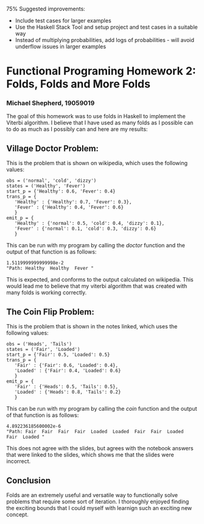 75% Suggested improvements:
*  Include test cases for larger examples
*  Use the Haskell Stack Tool and setup project and test cases in a suitable way
*  Instead of multiplying probabilities, add logs of probabilities - will avoid underflow issues in larger examples

# Functional Programing Homework 2: Folds, Folds and More Folds
### Michael Shepherd, 19059019

The goal of this homework was to use folds in Haskell to implement the Viterbi algorithm. I believe that I have used as many folds as I possible can to do as much as I possibly can and here are my results:

## Village Doctor Problem:
This is the problem that is shown on wikipedia, which uses the following values:
```
obs = ('normal', 'cold', 'dizzy')
states = ('Healthy', 'Fever')
start_p = {'Healthy': 0.6, 'Fever': 0.4}
trans_p = {
   'Healthy' : {'Healthy': 0.7, 'Fever': 0.3},
   'Fever' : {'Healthy': 0.4, 'Fever': 0.6}
   }
emit_p = {
   'Healthy' : {'normal': 0.5, 'cold': 0.4, 'dizzy': 0.1},
   'Fever' : {'normal': 0.1, 'cold': 0.3, 'dizzy': 0.6}
   }
```
This can be run with my program by calling the _doctor_ function and the output of that function is as follows:
```
1.5119999999999998e-2
"Path: Healthy  Healthy  Fever "
```
This is expected, and conforms to the output calculated on wikipedia. This would lead me to believe that my viterbi algorithm that was created with many folds is working correctly.

## The Coin Flip Problem:
This is the problem that is shown in the notes linked, which uses the following values:
```
obs = ('Heads', 'Tails')
states = ('Fair', 'Loaded')
start_p = {'Fair': 0.5, 'Loaded': 0.5}
trans_p = {
   'Fair' : {'Fair': 0.6, 'Loaded': 0.4},
   'Loaded' : {'Fair': 0.4, 'Loaded': 0.6}
   }
emit_p = {
   'Fair' : {'Heads': 0.5, 'Tails': 0.5},
   'Loaded' : {'Heads': 0.8, 'Tails': 0.2}
   }
```
This can be run with my program by calling the _coin_ function and the output of that function is as follows:
```
4.892236185600002e-6
"Path: Fair  Fair  Fair  Fair  Loaded  Loaded  Fair  Fair  Loaded  Fair  Loaded "
```
This does not agree with the slides, but agrees with the notebook answers that were linked to the slides, which shows me that the slides were incorrect.

## Conclusion
Folds are an extremely useful and versatile way to functionally solve problems that require some sort of iteration. I thoroughly enjoyed finding the exciting bounds that I could myself with learnign such an exciting new concept.